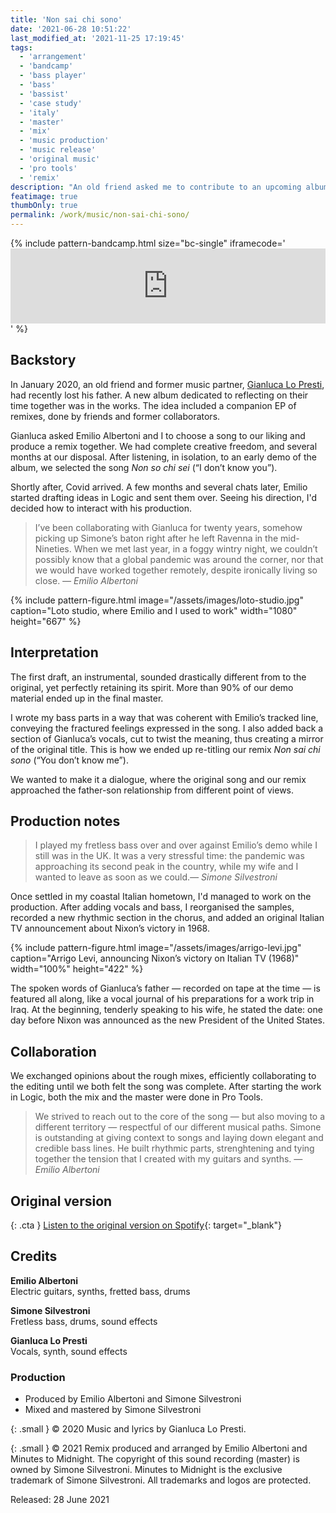 ```yaml
---
title: 'Non sai chi sono'
date: '2021-06-28 10:51:22'
last_modified_at: '2021-11-25 17:19:45'
tags: 
  - 'arrangement'
  - 'bandcamp'
  - 'bass player'
  - 'bass'
  - 'bassist'
  - 'case study'
  - 'italy'
  - 'master'
  - 'mix'
  - 'music production'
  - 'music release'
  - 'original music'
  - 'pro tools'
  - 'remix'
description: "An old friend asked me to contribute to an upcoming album with the remix of one of his songs. I co-produced, mixed and mastered ‘Non sai chi sono’."
featimage: true
thumbOnly: true
permalink: /work/music/non-sai-chi-sono/
---
```

{% include pattern-bandcamp.html size="bc-single" iframecode='<iframe style="border: 0; width: 100%; height: 120px;" src="https://bandcamp.com/EmbeddedPlayer/track=2164870187/size=large/bgcol=ffffff/linkcol=333333/tracklist=false/artwork=small/transparent=true/"><a href="https://minutestomidnight.bandcamp.com/track/non-sai-chi-sono-remix">Non sai chi sono (remix) by Minutes to Midnight</a></iframe>' %}

## Backstory

In January 2020, an old friend and former music partner, [Gianluca Lo Presti](https://open.spotify.com/artist/0ugkXokPU3KaXX3X9BFes7), had recently lost his father. A new album dedicated to reflecting on their time together was in the works. The idea included a companion EP of remixes, done by friends and former collaborators.

Gianluca asked Emilio Albertoni and I to choose a song to our liking and produce a remix together. We had complete creative freedom, and several months at our disposal. After listening, in isolation, to an early demo of the album, we selected the song _Non so chi sei_ (“I don’t know you”).

Shortly after, Covid arrived. A few months and several chats later, Emilio started drafting ideas in Logic and sent them over. Seeing his direction, I'd decided how to interact with his production.

> I’ve been collaborating with Gianluca for twenty years, somehow picking up Simone’s baton right after he left Ravenna in the mid-Nineties. When we met last year, in a foggy wintry night, we couldn’t possibly know that a global pandemic was around the corner, nor that we would have worked together remotely, despite ironically living so close.
> <cite>&mdash; Emilio Albertoni</cite>

{% include pattern-figure.html image="/assets/images/loto-studio.jpg" caption="Loto studio, where Emilio and I used to work" width="1080" height="667" %}

## Interpretation

The first draft, an instrumental, sounded drastically different from to the original, yet perfectly retaining its spirit. More than 90% of our demo material ended up in the final master.

I wrote my bass parts in a way that was coherent with Emilio’s tracked line, conveying the fractured feelings expressed in the song. I also added back a section of Gianluca’s vocals, cut to twist the meaning, thus creating a mirror of the original title. This is how we ended up re-titling our remix _Non sai chi sono_ (“You don’t know me”).

We wanted to make it a dialogue, where the original song and our remix approached the father-son relationship from different point of views.

## Production notes

> I played my fretless bass over and over against Emilio’s demo while I still was in the UK. It was a very stressful time: the pandemic was approaching its second peak in the country, while my wife and I wanted to leave as soon as we could.<cite>&mdash; Simone Silvestroni</cite>

Once settled in my coastal Italian hometown, I'd managed to work on the production. After adding vocals and bass, I reorganised the samples, recorded a new rhythmic section in the chorus, and added an original Italian TV announcement about Nixon’s victory in 1968.

{% include pattern-figure.html image="/assets/images/arrigo-levi.jpg" caption="Arrigo Levi, announcing Nixon’s victory on Italian TV (1968)" width="100%" height="422" %}

The spoken words of Gianluca’s father — recorded on tape at the time — is featured all along, like a vocal journal of his preparations for a work trip in Iraq. At the beginning, tenderly speaking to his wife, he stated the date: one day before Nixon was announced as the new President of the United States.

## Collaboration

We exchanged opinions about the rough mixes, efficiently collaborating to the editing until we both felt the song was complete. After starting the work in Logic, both the mix and the master were done in Pro Tools.

> We strived to reach out to the core of the song — but also moving to a different territory — respectful of our different musical paths. Simone is outstanding at giving context to songs and laying down elegant and credible bass lines. He built rhythmic parts, strenghtening and tying together the tension that I created with my guitars and synths.
> <cite>&mdash; Emilio Albertoni</cite>

## Original version

{: .cta }
[Listen to the original version on Spotify](https://open.spotify.com/track/41XOwGHELQqt9DIwbl2LNA){: target="_blank"}

## Credits

**Emilio Albertoni**<br>
Electric guitars, synths, fretted bass, drums

**Simone Silvestroni**<br>
Fretless bass, drums, sound effects

**Gianluca Lo Presti**<br>
Vocals, synth, sound effects  

### Production

- Produced by Emilio Albertoni and Simone Silvestroni
- Mixed and mastered by Simone Silvestroni

{: .small }
&copy; 2020 Music and lyrics by Gianluca Lo Presti.

{: .small }
&copy; 2021 Remix produced and arranged by Emilio Albertoni and Minutes to Midnight. The copyright of this sound recording (master) is owned by Simone Silvestroni. Minutes to Midnight is the exclusive trademark of Simone Silvestroni. All trademarks and logos are protected.

Released: 28 June 2021